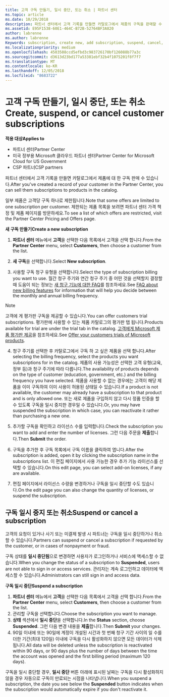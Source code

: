 ```yaml
---
title: 고객 구독 만들기, 일시 중단, 또는 취소 | 파트너 센터
ms.topic: article
ms.date: 10/29/2018
description: 파트너 센터에서 고객 기록을 만들면 카탈로그에서 제품의 구독을 판매할 수 있습니다.
ms.assetid: E95F1538-60E1-464C-B72B-52764BF3A820
author: labrenne
ms.author: labrenne
Keywords: subscription, create new, add subscription, suspend, cancel,
ms.localizationpriority: medium
ms.openlocfilehash: 4503508ccd5efbd3c983726170bf126088b77a3c
ms.sourcegitcommit: d3613d23bd177a53381ebf32b4f1075201f8f7f7
ms.translationtype: MT
ms.contentlocale: ko-KR
ms.lasthandoff: 12/05/2018
ms.locfileid: "8683722"
---
```

# <a name="create-suspend-or-cancel-customer-subscriptions"></a><span data-ttu-id="168ec-103">고객 구독 만들기, 일시 중단, 또는 취소</span><span class="sxs-lookup"><span data-stu-id="168ec-103">Create, suspend, or cancel customer subscriptions</span></span>

**<span data-ttu-id="168ec-104">적용 대상</span><span class="sxs-lookup"><span data-stu-id="168ec-104">Applies to</span></span>**

-  <span data-ttu-id="168ec-105">파트너 센터</span><span class="sxs-lookup"><span data-stu-id="168ec-105">Partner Center</span></span>
-  <span data-ttu-id="168ec-106">미국 정부용 Microsoft 클라우드 파트너 센터</span><span class="sxs-lookup"><span data-stu-id="168ec-106">Partner Center for Microsoft Cloud for US Government</span></span>
-  <span data-ttu-id="168ec-107">CSP 파트너</span><span class="sxs-lookup"><span data-stu-id="168ec-107">CSP partners</span></span>

<span data-ttu-id="168ec-108">파트너 센터에서 고객 기록을 만들면 카탈로그에서 제품에 대 한 구독 판매 수 있습니다.</span><span class="sxs-lookup"><span data-stu-id="168ec-108">After you've created a record of your customer in the Partner Center, you can sell them subscriptions to products in the catalog.</span></span>

<span data-ttu-id="168ec-109">일부 제품은 고객당 구독 하나로 제한됩니다.</span><span class="sxs-lookup"><span data-stu-id="168ec-109">Note that some offers are limited to one subscription per customer.</span></span> <span data-ttu-id="168ec-110">제한되는 제품 목록을 보려면 파트너 센터 가격 책정 및 제품 페이지를 방문하세요.</span><span class="sxs-lookup"><span data-stu-id="168ec-110">To see a list of which offers are restricted, visit the Partner Center Pricing and Offers page.</span></span> 


**<span data-ttu-id="168ec-111">새 구독 만들기</span><span class="sxs-lookup"><span data-stu-id="168ec-111">Create a new subscription</span></span>**

1.  <span data-ttu-id="168ec-112">**파트너 센터** 메뉴에서 **고객**을 선택한 다음 목록에서 고객을 선택 합니다.</span><span class="sxs-lookup"><span data-stu-id="168ec-112">From the **Partner Center** menu, select **Customers**, then choose a customer from the list.</span></span>

2.  <span data-ttu-id="168ec-113">**새 구독**을 선택합니다.</span><span class="sxs-lookup"><span data-stu-id="168ec-113">Select **New subscription**.</span></span>

3.  <span data-ttu-id="168ec-114">사용할 구독 청구 유형을 선택합니다.</span><span class="sxs-lookup"><span data-stu-id="168ec-114">Select the type of subscription billing you want to use.</span></span>  <span data-ttu-id="168ec-115">월간 청구 주기와 연간 청구 주기 중 어떤 것을 선택할지 결정할 때 도움이 되는 정보는 [새 청구 기능에 대한 FAQ](faq-about-new-billing-features.md)를 참조하세요.</span><span class="sxs-lookup"><span data-stu-id="168ec-115">See [FAQ about new billing features](faq-about-new-billing-features.md) for information that will help you decide between the monthly and annual billing frequency.</span></span>
 
 >[!Note]
 ><span data-ttu-id="168ec-116">고객에 게 평가판 구독을 제공할 수 있습니다.</span><span class="sxs-lookup"><span data-stu-id="168ec-116">You can offer customers trial subscriptions.</span></span> <span data-ttu-id="168ec-117">평가판에 사용할 수 있는 제품 카탈로그의 평가판 탭 됩니다.</span><span class="sxs-lookup"><span data-stu-id="168ec-117">Products available for trial are under the trial tab in the catalog.</span></span> <span data-ttu-id="168ec-118">[고객에게 Microsoft 제품 평가판 제공](offer-your-customers-trials-of-microsoft-products.md)을 참조하세요.</span><span class="sxs-lookup"><span data-stu-id="168ec-118">See [Offer your customers trials of Microsoft products](offer-your-customers-trials-of-microsoft-products.md).</span></span>

 
4. <span data-ttu-id="168ec-119">청구 주기를 선택한 후 카탈로그에서 구독 하 고 싶은 제품을 선택 합니다.</span><span class="sxs-lookup"><span data-stu-id="168ec-119">After selecting the billing frequency, select the products you want subscriptions for in the catalog.</span></span> <span data-ttu-id="168ec-120">제품의 사용 가능성은 선택한 고객 유형(교육, 정부 등)과 청구 주기에 따라 다릅니다.</span><span class="sxs-lookup"><span data-stu-id="168ec-120">The availability of products depends on the type of customer (education, government, etc.) and the billing frequency you have selected.</span></span> <span data-ttu-id="168ec-121">제품을 사용할 수 없는 경우에는 고객이 해당 제품을 이미 구독하여 이미 사용이 허용된 상태일 수 있습니다.</span><span class="sxs-lookup"><span data-stu-id="168ec-121">If a product is not available, the customer may already have a subscription to that product and is only allowed one.</span></span> <span data-ttu-id="168ec-122">또는 새로 제품을 구입하지 않고 다시 정품 인증을 할 수 있도록 구독을 일시 중지한 경우일 수 있습니다.</span><span class="sxs-lookup"><span data-stu-id="168ec-122">Or, you may have suspended the subscription in which case, you can reactivate it rather than purchasing a new one.</span></span>

5. <span data-ttu-id="168ec-123">추가할 구독을 확인하고 라이선스 수를 입력합니다.</span><span class="sxs-lookup"><span data-stu-id="168ec-123">Check the subscription you want to add and enter the number of licenses.</span></span> <span data-ttu-id="168ec-124">그런 다음 주문을 **제출**합니다.</span><span class="sxs-lookup"><span data-stu-id="168ec-124">Then **Submit** the order.</span></span>

6.  <span data-ttu-id="168ec-125">구독을 추가한 후 구독 목록에서 구독 이름을 클릭하여 엽니다.</span><span class="sxs-lookup"><span data-stu-id="168ec-125">After the subscription is added, open it by clicking the subscription name in the subscriptions list.</span></span> <span data-ttu-id="168ec-126">이 편집 페이지에서 사용 가능한 경우 추가 기능 라이선스를 선택할 수 있습니다.</span><span class="sxs-lookup"><span data-stu-id="168ec-126">On this edit page, you can select add-on licenses, if any are available.</span></span>

7.  <span data-ttu-id="168ec-127">편집 페이지에서 라이선스 수량을 변경하거나 구독을 일시 중단할 수도 있습니다.</span><span class="sxs-lookup"><span data-stu-id="168ec-127">On the edit page you can also change the quantity of licenses, or suspend the subscription.</span></span>

## <a name="suspend-or-cancel-a-subscription"></a><span data-ttu-id="168ec-128">구독 일시 중지 또는 취소</span><span class="sxs-lookup"><span data-stu-id="168ec-128">Suspend or cancel a subscription</span></span>

<span data-ttu-id="168ec-129">고객의 요청이 있거나 사기 또는 미결제 발생 시 파트너는 구독을 일시 중단하거나 취소할 수 있습니다.</span><span class="sxs-lookup"><span data-stu-id="168ec-129">Partners can suspend or cancel a subscription if requested by the customer, or in cases of nonpayment or fraud.</span></span>

<span data-ttu-id="168ec-130">구독 상태를 **일시 중단됨**으로 변경하면 사용자가 로그인하거나 서비스에 액세스할 수 없습니다.</span><span class="sxs-lookup"><span data-stu-id="168ec-130">When you change the status of a subscription to **Suspended**, users are not able to sign in or access services.</span></span> <span data-ttu-id="168ec-131">관리자는 계속 로그인하고 데이터에 액세스할 수 있습니다.</span><span class="sxs-lookup"><span data-stu-id="168ec-131">Administrators can still sign in and access data.</span></span>

**<span data-ttu-id="168ec-132">구독 일시 중단</span><span class="sxs-lookup"><span data-stu-id="168ec-132">Suspend a subscription</span></span>**

1.  <span data-ttu-id="168ec-133">**파트너 센터** 메뉴에서 **고객**을 선택한 다음 목록에서 고객을 선택 합니다.</span><span class="sxs-lookup"><span data-stu-id="168ec-133">From the **Partner Center** menu, select **Customers**, then choose a customer from the list.</span></span>
2.  <span data-ttu-id="168ec-134">관리할 구독을 선택합니다.</span><span class="sxs-lookup"><span data-stu-id="168ec-134">Choose the subscription you want to manage.</span></span>
3.  <span data-ttu-id="168ec-135">**상태** 섹션에서 **일시 중단**을 선택합니다.</span><span class="sxs-lookup"><span data-stu-id="168ec-135">In the **Status** section, choose **Suspended**.</span></span> <span data-ttu-id="168ec-136">그런 다음 변경 내용을 **제출**합니다.</span><span class="sxs-lookup"><span data-stu-id="168ec-136">Then **Submit** your changes.</span></span>
4.  <span data-ttu-id="168ec-137">90일 이내에 또는 90일에 계정이 개설된 시간과 첫 번째 청구 기간 사이의 일 수를 더한 기간(최대 120일) 이내에 구독을 다시 활성화하지 않으면 모든 데이터가 삭제됩니다.</span><span class="sxs-lookup"><span data-stu-id="168ec-137">All data will be deleted unless the subscription is reactivated within 90 days, or 90 days plus the number of days between the time the account was opened and the first billing period (maximum 120 days).</span></span>

<span data-ttu-id="168ec-138">구독을 일시 중단할 경우, **일시 중단** 버튼 아래에 표시된 날짜는 구독을 다시 활성화하지 않을 경우 자동으로 구독이 만료되는 시점을 나타냅니다.</span><span class="sxs-lookup"><span data-stu-id="168ec-138">When you suspend a subscription, the date you see below the **Suspended** button indicates when the subscription would automatically expire if you don't reactivate it.</span></span> 




 



